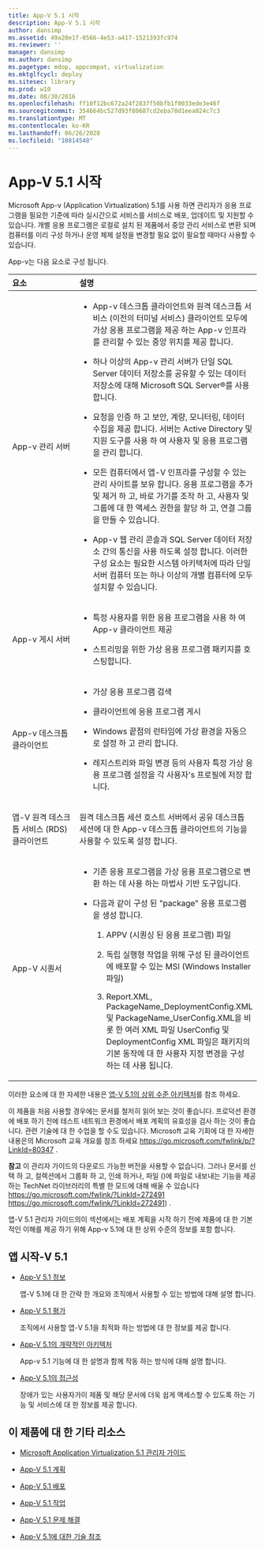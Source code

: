 ```yaml
---
title: App-V 5.1 시작
description: App-V 5.1 시작
author: dansimp
ms.assetid: 49a20e1f-0566-4e53-a417-1521393fc974
ms.reviewer: ''
manager: dansimp
ms.author: dansimp
ms.pagetype: mdop, appcompat, virtualization
ms.mktglfcycl: deploy
ms.sitesec: library
ms.prod: w10
ms.date: 08/30/2016
ms.openlocfilehash: ff10f12bc672a24f2837f50bfb1f0033ede3e46f
ms.sourcegitcommit: 354664bc527d93f80687cd2eba70d1eea024c7c3
ms.translationtype: MT
ms.contentlocale: ko-KR
ms.lasthandoff: 06/26/2020
ms.locfileid: "10814548"
---
```

# App-V 5.1 시작


Microsoft App-v (Application Virtualization) 5.1를 사용 하면 관리자가 응용 프로그램을 필요한 기준에 따라 실시간으로 서비스를 서비스로 배포, 업데이트 및 지원할 수 있습니다. 개별 응용 프로그램은 로컬로 설치 된 제품에서 중앙 관리 서비스로 변환 되며 컴퓨터를 미리 구성 하거나 운영 체제 설정을 변경할 필요 없이 필요할 때마다 사용할 수 있습니다.

App-v는 다음 요소로 구성 됩니다.

<table>
<colgroup>
<col width="50%" />
<col width="50%" />
</colgroup>
<thead>
<tr class="header">
<th align="left">요소</th>
<th align="left">설명</th>
</tr>
</thead>
<tbody>
<tr class="odd">
<td align="left"><p>App-v 관리 서버</p></td>
<td align="left"><ul>
<li><p>App-v 데스크톱 클라이언트와 원격 데스크톱 서비스 (이전의 터미널 서비스) 클라이언트 모두에 가상 응용 프로그램을 제공 하는 App-v 인프라를 관리할 수 있는 중앙 위치를 제공 합니다.</p></li>
<li><p>하나 이상의 App-v 관리 서버가 단일 SQL Server 데이터 저장소를 공유할 수 있는 데이터 저장소에 대해 Microsoft SQL Server®를 사용 합니다.</p></li>
<li><p>요청을 인증 하 고 보안, 계량, 모니터링, 데이터 수집을 제공 합니다. 서버는 Active Directory 및 지원 도구를 사용 하 여 사용자 및 응용 프로그램을 관리 합니다.</p></li>
<li><p>모든 컴퓨터에서 앱-V 인프라를 구성할 수 있는 관리 사이트를 보유 합니다. 응용 프로그램을 추가 및 제거 하 고, 바로 가기를 조작 하 고, 사용자 및 그룹에 대 한 액세스 권한을 할당 하 고, 연결 그룹을 만들 수 있습니다.</p></li>
<li><p>App-v 웹 관리 콘솔과 SQL Server 데이터 저장소 간의 통신을 사용 하도록 설정 합니다. 이러한 구성 요소는 필요한 시스템 아키텍처에 따라 단일 서버 컴퓨터 또는 하나 이상의 개별 컴퓨터에 모두 설치할 수 있습니다.</p></li>
</ul></td>
</tr>
<tr class="even">
<td align="left"><p>App-v 게시 서버</p></td>
<td align="left"><ul>
<li><p>특정 사용자를 위한 응용 프로그램을 사용 하 여 App-v 클라이언트 제공</p></li>
<li><p>스트리밍을 위한 가상 응용 프로그램 패키지를 호스팅합니다.</p></li>
</ul></td>
</tr>
<tr class="odd">
<td align="left"><p>App-v 데스크톱 클라이언트</p></td>
<td align="left"><ul>
<li><p>가상 응용 프로그램 검색</p></li>
<li><p>클라이언트에 응용 프로그램 게시</p></li>
<li><p>Windows 끝점의 런타임에 가상 환경을 자동으로 설정 하 고 관리 합니다.</p></li>
<li><p>레지스트리와 파일 변경 등의 사용자 특정 가상 응용 프로그램 설정을 각 사용자&#39;s 프로필에 저장 합니다.</p></li>
</ul></td>
</tr>
<tr class="even">
<td align="left"><p>앱-V 원격 데스크톱 서비스 (RDS) 클라이언트</p></td>
<td align="left"><p>원격 데스크톱 세션 호스트 서버에서 공유 데스크톱 세션에 대 한 App-v 데스크톱 클라이언트의 기능을 사용할 수 있도록 설정 합니다.</p></td>
</tr>
<tr class="odd">
<td align="left"><p>App-V 시퀀서</p></td>
<td align="left"><ul>
<li><p>기존 응용 프로그램을 가상 응용 프로그램으로 변환 하는 데 사용 하는 마법사 기반 도구입니다.</p></li>
<li><p>다음과 같이 구성 된 "package" 응용 프로그램을 생성 합니다.</p>
<ol>
<li><p>APPV (시퀀싱 된 응용 프로그램) 파일</p></li>
<li><p>독립 실행형 작업을 위해 구성 된 클라이언트에 배포할 수 있는 MSI (Windows Installer 파일)</p></li>
<li><p>Report.XML, PackageName_DeploymentConfig.XML 및 PackageName_UserConfig.XML을 비롯 한 여러 XML 파일 UserConfig 및 DeploymentConfig XML 파일은 패키지의 기본 동작에 대 한 사용자 지정 변경을 구성 하는 데 사용 됩니다.</p></li>
</ol></li>
</ul></td>
</tr>
</tbody>
</table>

 

이러한 요소에 대 한 자세한 내용은 [앱-V 5.1의 상위 수준 아키텍처](high-level-architecture-for-app-v-51.md)를 참조 하세요.

이 제품을 처음 사용할 경우에는 문서를 철저히 읽어 보는 것이 좋습니다. 프로덕션 환경에 배포 하기 전에 테스트 네트워크 환경에서 배포 계획의 유효성을 검사 하는 것이 좋습니다. 관련 기술에 대 한 수업을 할 수도 있습니다. Microsoft 교육 기회에 대 한 자세한 내용은의 Microsoft 교육 개요를 참조 하세요 <https://go.microsoft.com/fwlink/p/?LinkId=80347> .

**참고**  이 관리자 가이드의 다운로드 가능한 버전을 사용할 수 없습니다. 그러나 문서를 선택 하 고, 컬렉션에서 그룹화 하 고, 인쇄 하거나, 파일 ()에 파일로 내보내는 기능을 제공 하는 TechNet 라이브러리의 특별 한 모드에 대해 배울 수 있습니다 <https://go.microsoft.com/fwlink/?LinkId=272491> https://go.microsoft.com/fwlink/?LinkId=272491) .

 

앱-V 5.1 관리자 가이드의이 섹션에서는 배포 계획을 시작 하기 전에 제품에 대 한 기본적인 이해를 제공 하기 위해 App-v 5.1에 대 한 상위 수준의 정보를 포함 합니다.

## 앱 시작-V 5.1


-   [App-V 5.1 정보](about-app-v-51.md)

    앱-V 5.1에 대 한 간략 한 개요와 조직에서 사용할 수 있는 방법에 대해 설명 합니다.

-   [App-V 5.1 평가](evaluating-app-v-51.md)

    조직에서 사용할 앱-V 5.1을 최적화 하는 방법에 대 한 정보를 제공 합니다.

-   [App-V 5.1의 개략적인 아키텍처](high-level-architecture-for-app-v-51.md)

    App-v 5.1 기능에 대 한 설명과 함께 작동 하는 방식에 대해 설명 합니다.

-   [App-V 5.1의 접근성](accessibility-for-app-v-51.md)

    장애가 있는 사용자가이 제품 및 해당 문서에 더욱 쉽게 액세스할 수 있도록 하는 기능 및 서비스에 대 한 정보를 제공 합니다.

## <a href="" id="other-resources-for-this-product-"></a>이 제품에 대 한 기타 리소스


-   [Microsoft Application Virtualization 5.1 관리자 가이드](microsoft-application-virtualization-51-administrators-guide.md)

-   [App-V 5.1 계획](planning-for-app-v-51.md)

-   [App-V 5.1 배포](deploying-app-v-51.md)

-   [App-V 5.1 작업](operations-for-app-v-51.md)

-   [App-V 5.1 문제 해결](troubleshooting-app-v-51.md)

-   [App-V 5.1에 대한 기술 참조](technical-reference-for-app-v-51.md)






 

 






